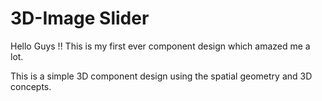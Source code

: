 # 3D-Image Slider
Hello Guys !!
This is my first ever component design which amazed me a lot. 

This is a simple 3D component design using the spatial geometry and 3D concepts.
